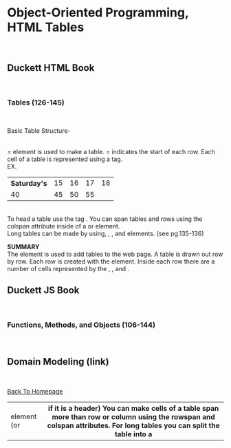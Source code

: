 # Object-Oriented Programming, HTML Tables
<br>

## Duckett HTML Book 

<br>

### Tables (126-145)

<br>

Basic Table Structure- <table></table> = element is used to make a table. <tr></tr> = indicates the start of each row. Each cell of a table is represented using a <td></td> tag. 
<br>
EX.
<br>
<table>
  <tr>
    <th scope="col">Saturday's</th>
    <td>15</td>
    <td>16</td>
    <td>17</td>
    <td>18</td>
  </tr>
  <tr>
    <td>40</td>
    <td>45</td>
    <td>50</td>
    <td>55</td>
  </tr>
</table>
<br>
To head a table use the tag <th></th>. You can span tables and rows using the colspan attribute inside of a <th> or <td> element.
<br>
Long tables can be made by using, <thead>, <tbody>, and <tfoot> elements. (see pg.135-136)
<br>

**SUMMARY**
<br>
The <table> element is used to add tables to the web page. 
A table is drawn out row by row. Each row is created with the <tr> element.
Inside each row there are a number of cells represented by the <td> element (or <th> if it is a header)
You can make cells of a table span more than row or column using the rowspan and colspan attributes.
For long tables you can split the table into a <thead>, <tbody>, and <tfoot>.

## Duckett JS Book

<br>

### Functions, Methods, and Objects (106-144)

<br>



## Domain Modeling (link)

<br>



[Back To Homepage](https://leethomas13.github.io/201-reading-notes/)